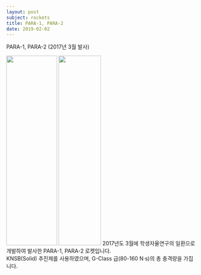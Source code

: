 ```yaml
---
layout: post
subject: rockets
title: PARA-1, PARA-2
date: 2019-02-02
---
```

PARA-1, PARA-2 (2017년 3월 발사)<br/>
<td width="155" align="center">
<img src="https://github.com/hsb6350/hanaro.github.io/blob/master/assets/acts/para1.JPG?raw=true" width="134" height="500"/>
<img src="https://github.com/hsb6350/hanaro.github.io/blob/master/assets/acts/para2.JPG?raw=true" width="112" height="500"/></td>
2017년도 3월에 학생자율연구의 일환으로 개발하여 발사한 PARA-1, PARA-2 로켓입니다.<br/>
KNSB(Solid) 추진제를 사용하였으며, G-Class 급(80-160 N·s)의 총 충격량을 가집니다.
